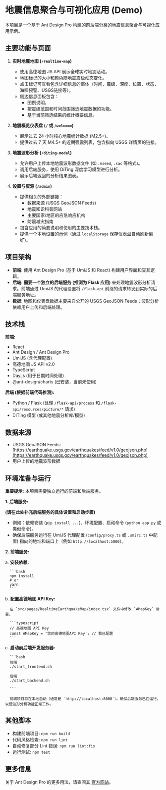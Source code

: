 # 地震信息聚合与可视化应用 (Demo)

本项目是一个基于 Ant Design Pro 构建的前后端分离的地震信息聚合与可视化应用示例。

## 主要功能与页面

1.  **实时地震地图 (`/realtime-map`)**
    *   使用高德地图 JS API 展示全球实时地震活动。
    *   地图标记的大小和颜色随地震震级动态变化。
    *   点击标记可查看包含详细信息的窗体（时间、震级、深度、位置、状态、海啸预警、USGS链接等）。
    *   侧边信息面板包含：
        *   图例说明。
        *   按震级范围和时间范围筛选地震数据的功能。
        *   基于当前筛选结果的统计概要信息。

2.  **地震概览仪表盘 (`/` 或 `/welcome`)**
    *   展示过去 24 小时核心地震统计数据 (M2.5+)。
    *   提供过去 7 天 M4.5+ 的近期强震列表，包含指向 USGS 详情页的链接。

3.  **地震波形分析 (`/diting-model`)**
    *   允许用户上传本地地震波形数据文件 (如 `.mseed`, `.sac` 等格式)。
    *   调用后端服务，使用 DiTing 深度学习模型进行分析。
    *   展示后端返回的分析结果图表。

4.  **设置与资源 (`/admin`)**
    *   提供相关的外部链接：
        *   数据来源 (USGS GeoJSON Feeds)
        *   地震知识科普网站
        *   主要国家/地区的应急响应机构
        *   防震减灾指南
    *   包含应用的简要说明和使用的主要技术栈。
    *   提供一个本地设置的示例（通过 `localStorage` 保存仪表盘自动刷新偏好）。

## 项目架构

*   **前端**: 使用 Ant Design Pro (基于 UmiJS 和 React) 构建用户界面和交互逻辑。
*   **后端**: **需要一个独立的后端服务 (推测为 Flask 应用)** 来处理地震波形分析请求。前端通过 UmiJS 的代理设置将 `/flask-api` 前缀的请求转发到实际的后端服务地址。
*   **数据**: 地图和仪表盘数据主要来自公开的 USGS GeoJSON Feeds；波形分析依赖用户上传和后端处理。

## 技术栈

**前端:**
*   React
*   Ant Design / Ant Design Pro
*   UmiJS (含代理配置)
*   高德地图 JS API v2.0
*   TypeScript
*   Day.js (用于日期时间处理)
*   @ant-design/charts (已安装，当前未使用)

**后端 (根据前端代码推测):**
*   Python / Flask (处理 `/flask-api/process` 和 `/flask-api/resources/picture/*` 请求)
*   DiTing 模型 (或其他地震分析库/模型)

## 数据来源

*   USGS GeoJSON Feeds: [https://earthquake.usgs.gov/earthquakes/feed/v1.0/geojson.php](https://earthquake.usgs.gov/earthquakes/feed/v1.0/geojson.php)
*   用户上传的地震波形数据

## 环境准备与运行

**重要提示:** 本项目需要独立运行的前端和后端服务。

**1. 后端服务:**

   **(请在此处补充后端服务的具体设置和启动步骤)**

   *   例如：依赖安装 (`pip install ...`)、环境配置、启动命令 (`python app.py` 或类似命令)。
   *   确保后端服务运行在 UmiJS 代理配置 (`config/proxy.ts` 或 `.umirc.ts` 中配置) 指向的地址和端口上（例如 `http://localhost:5000`）。

**2. 前端服务:**

   a. **安装依赖:**

      ```bash
      npm install
      # or
      yarn
      ```

   b. **配置高德地图 API Key:**

      在 `src/pages/RealtimeEarthquakeMap/index.tsx` 文件中修改 `AMapKey` 常量。

      ```typescript
      // 高德地图 API Key
      const AMapKey = '您的高德地图API Key'; // 我已配置
      ```

   c. **启动前后端开发服务器:**
    
      ```bash
      前端
      ./start_frontend.sh

      后端
      ./start_backend.sh

      ```

      前端项目将在本地启动（通常是 `http://localhost:8000`）。确保后端服务已在运行，以便波形分析功能正常工作。

## 其他脚本

*   构建前端项目: `npm run build`
*   代码风格检查: `npm run lint`
*   自动修复部分 Lint 错误: `npm run lint:fix`
*   运行测试: `npm test`

## 更多信息

关于 Ant Design Pro 的更多用法，请查阅其 [官方网站](https://pro.ant.design)。
